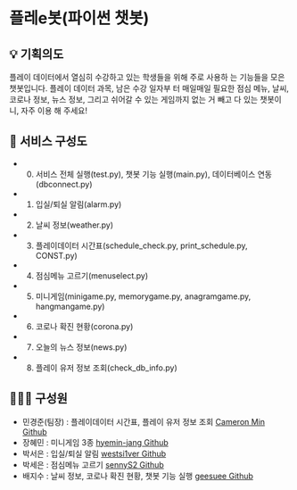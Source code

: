 # 플레e봇(파이썬 챗봇)

## 💡 기획의도
플레이 데이터에서 열심히 수강하고 있는 학생들을 위해 주로 사용하 는 기능들을 모은 챗봇입니다. 
플레이 데이터 과목, 남은 수강 일자부 터 매일매일 필요한 점심 메뉴, 날씨, 코로나 정보, 뉴스 정보, 그리고 쉬어갈 수 있는 게임까지 없는 거 빼고 다 있는 챗봇이니, 자주 이용
해 주세요!

## 📄 서비스 구성도

- 0) 서비스 전체 실행(test.py), 챗봇 기능 실행(main.py), 데이터베이스 연동(dbconnect.py)
- 1) 입실/퇴실 알림(alarm.py)
- 2) 날씨 정보(weather.py)
- 3) 플레이데이터 시간표(schedule_check.py, print_schedule.py, CONST.py)
- 4) 점심메뉴 고르기(menuselect.py)
- 5) 미니게임(minigame.py, memorygame.py, anagramgame.py, hangmangame.py)
- 6) 코로나 확진 현황(corona.py)
- 7) 오늘의 뉴스 정보(news.py)
- 8) 플레이 유저 정보 조회(check_db_info.py)

## 👨‍👨‍👧 구성원
- 민경준(팀장) : 플레이데이터 시간표, 플레이 유저 정보 조회 [Cameron Min Github](https://github.com/keyongjun)
- 장혜민 : 미니게임 3종 [hyemin-jang Github](https://github.com/hyemin-jang)
- 박서은 : 입실/퇴실 알림 [westsi1ver Github](https://github.com/westsi1ver)
- 박세은 : 점심메뉴 고르기 [sennyS2 Github](https://github.com/seeun214)
- 배지수 : 날씨 정보, 코로나 확진 현황, 챗봇 기능 실행 [geesuee Github](https://github.com/geesuee)
